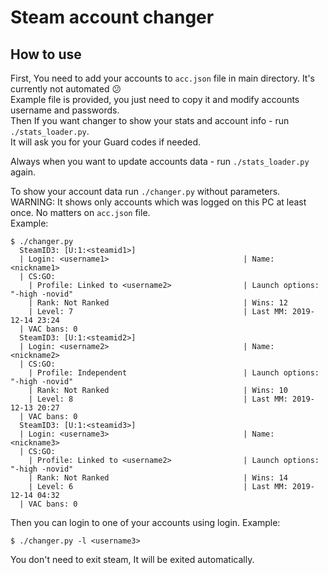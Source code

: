 # Steam account changer

## How to use

First, You need to add your accounts to `acc.json` file in main directory. It's currently not automated :confused:  
Example file is provided, you just need to copy it and modify accounts username and passwords.  
Then If you want changer to show your stats and account info - run `./stats_loader.py`.  
It will ask you for your Guard codes if needed.  

Always when you want to update accounts data - run `./stats_loader.py` again.

To show your account data run `./changer.py` without parameters.  
WARNING: It shows only accounts which was logged on this PC at least once. No matters on `acc.json` file.  
Example:
```
$ ./changer.py 
  SteamID3: [U:1:<steamid1>]
  | Login: <username1>                              | Name: <nickname1>
  | CS:GO:
    | Profile: Linked to <username2>                | Launch options: "-high -novid"
    | Rank: Not Ranked                              | Wins: 12
    | Level: 7                                      | Last MM: 2019-12-14 23:24
  | VAC bans: 0                                   
  SteamID3: [U:1:<steamid2>]
  | Login: <username2>                              | Name: <nickname2>
  | CS:GO:
    | Profile: Independent                          | Launch options: "-high -novid"
    | Rank: Not Ranked                              | Wins: 10
    | Level: 8                                      | Last MM: 2019-12-13 20:27
  | VAC bans: 0                                   
  SteamID3: [U:1:<steamid3>]
  | Login: <username3>                              | Name: <nickname3>
  | CS:GO:
    | Profile: Linked to <username2>                | Launch options: "-high -novid"
    | Rank: Not Ranked                              | Wins: 14
    | Level: 6                                      | Last MM: 2019-12-14 04:32
  | VAC bans: 0                                   
```

Then you can login to one of your accounts using login.
Example:
```
$ ./changer.py -l <username3>
```
You don't need to exit steam, It will be exited automatically.
